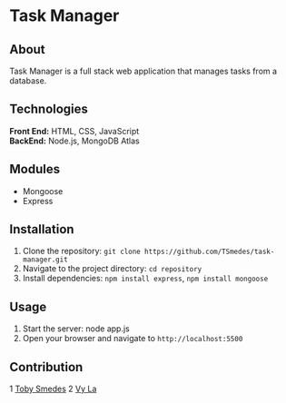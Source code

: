 # Task Manager

## About
Task Manager is a full stack web application that manages tasks from a database.

## Technologies
**Front End:** HTML, CSS, JavaScript\
**BackEnd:** Node.js, MongoDB Atlas

## Modules
- Mongoose
- Express

## Installation
1. Clone the repository: `git clone https://github.com/TSmedes/task-manager.git`
2. Navigate to the project directory: `cd repository`
3. Install dependencies: `npm install express`, `npm install mongoose`

## Usage
1. Start the server: node app.js
2. Open your browser and navigate to `http://localhost:5500`

## Contribution
1 [Toby Smedes](https://github.com/TSmedes)
2 [Vy La](https://github.com/lavy-spu)